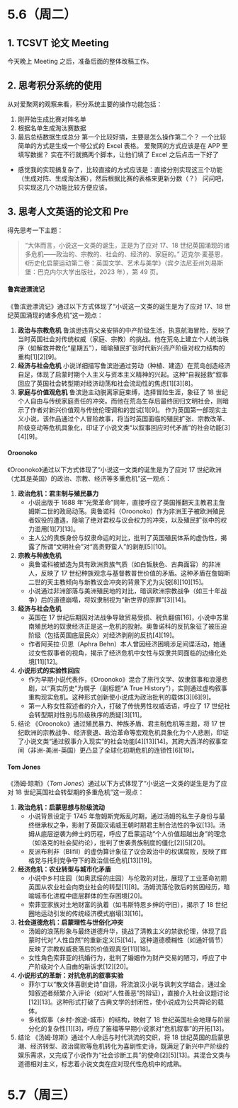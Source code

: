 # 5.6（周二）
## 1. TCSVT 论文 Meeting
今天晚上 Meeting 之后，准备后面的整体改稿工作。
## 2. 思考积分系统的使用
从对爱聚网的观察来看，积分系统主要的操作功能包括：
1. 刚开始生成比赛对阵名单
2. 根据名单生成淘汰赛数据
3. 最后总结数据生成总分
第一个比较好搞，主要是怎么操作第二个？
一个比较简单的方式是生成一个带公式的 Excel 表格。
爱聚网的方式应该是在 APP 里填写数据？
实在不行就搞两个脚本，让他们填了 Excel 之后点击一下好了
- 感觉我的实现搞复杂了，比较直接的方式应该是：直接分别实现这三个功能（生成对阵、生成淘汰赛），然后根据比赛的表格来更新分数（？）
问问吧，只实现这几个功能比较方便应该。

## 3. 思考人文英语的论文和 Pre
得先思考一下主题：
> “大体而言，小说这一文类的诞生，正是为了应对 17、18 世纪英国涌现的诸多危机——政治的、宗教的、社会的、经济的、家庭的。”
> 迈克尔·麦基恩，《历史化启蒙运动第二卷：英国文学、艺术与美学》（宾夕法尼亚州刘易斯堡：巴克内尔大学出版社，2023 年），第 49 页。
#### 鲁宾逊漂流记
《鲁滨逊漂流记》通过以下方式体现了“小说这一文类的诞生是为了应对 17、18 世纪英国涌现的诸多危机”这一观点：
1. **政治与宗教危机**
   鲁滨逊违背父亲安排的中产阶级生活，执意航海冒险，反映了当时英国社会对传统权威（家庭、宗教）的挑战。他在荒岛上建立个人统治秩序（如解救并教化“星期五”），暗喻殖民扩张时代新兴资产阶级对权力结构的重构[1][2][9]。
2. **经济与社会危机**
   小说详细描写鲁滨逊通过劳动（种植、建造）在荒岛创造经济自足，体现了启蒙时期个人主义与资本主义精神的兴起。这种“自我拯救”叙事回应了英国社会转型期对经济动荡和社会流动性的焦虑[1][3][8]。
3. **家庭与价值观危机**
   鲁滨逊主动脱离家庭束缚，选择冒险生涯，象征了 18 世纪个人自由与传统家庭责任的冲突。而他在荒岛生存后最终回归文明社会，则暗示了作者对新兴价值观与传统伦理调和的尝试[1][9]。
作为英国第一部现实主义小说，该作品通过个人冒险故事，将当时英国面临的殖民扩张、宗教改革、阶级变动等危机具象化，印证了小说文类“以叙事回应时代矛盾”的社会功能[3][4][9]。
#### Oroonoko
《Oroonoko》通过以下方式体现了“小说这一文类的诞生是为了应对 17 世纪欧洲（尤其是英国）的政治、宗教、经济等多重危机”这一观点：
1. **政治危机：君主制与殖民暴力**
   - 小说出版于 1688 年“光荣革命”同年，直接呼应了英国推翻天主教君主詹姆斯二世的政局动荡。奥鲁诺科（Oroonoko）作为非洲王子被欧洲殖民者奴役的遭遇，隐喻了绝对君权与议会权力的冲突，以及殖民扩张中的权力滥用[1][7][13]。
   - 主人公的贵族身份与奴隶命运的对比，批判了英国殖民体系的虚伪性，揭露了所谓“文明社会”对“高贵野蛮人”的剥削[5][10]。
2. **宗教与种族危机**
   - 奥鲁诺科被塑造为具有欧洲贵族气质（如白皙肤色、古典面容）的非洲人，反映了 17 世纪种族观念与基督教普世价值的矛盾。这种矛盾在詹姆斯二世的天主教倾向与新教议会冲突的背景下尤为尖锐[8][10][15]。
   - 小说通过非洲部落与美洲殖民地的对比，暗讽欧洲宗教战争（如三十年战争）后的道德崩塌，将奴隶制视为“新世界的原罪”[3][14]。
3. **经济与社会危机**
   - 英国在 17 世纪后期因对法战争导致贸易受损、税负翻倍[16]，小说中苏里南殖民地的奴隶经济正是这一危机的投射。奥鲁诺科的反抗象征了被压迫阶级（包括英国底层民众）对经济剥削的反抗[4][19]。
   - 作者阿芙拉·贝恩（Aphra Behn）本人曾因经济困境涉足间谍活动，她通过女性叙事者的视角，揭示了经济危机中女性与奴隶共同面临的边缘化处境[11][12]。
4. **小说形式的实验性回应**
   - 作为早期小说代表作，《Oroonoko》混合了旅行文学、奴隶叙事和浪漫悲剧，以“真实历史”为幌子（副标题“A True History”），实则通过虚构叙事重构现实危机。这种形式创新使小说成为政治批判的载体[3][6][9]。
   - 第一人称女性叙述者的介入，打破了传统男性权威话语，呼应了 17 世纪社会转型期对性别与阶级秩序的质疑[3][11]。
5. 结论
	《Oroonoko》通过殖民暴力、种族矛盾、君主制危机等主题，将 17 世纪欧洲的宗教战争、经济衰退、政治革命等宏观危机具象化为个人悲剧，印证了小说文类“通过叙事介入现实”的社会功能[4][13][14]。其跨大西洋的叙事空间（非洲-美洲-英国）更凸显了全球化初期危机的连锁性[6][19]。
#### Tom Jones
《汤姆·琼斯》（*Tom Jones*）通过以下方式体现了“小说这一文类的诞生是为了应对 18 世纪英国社会转型期的多重危机”这一观点：
1. **政治危机：启蒙思想与阶级流动**
	- 小说背景设定于 1745 年詹姆斯党叛乱时期，通过汤姆的私生子身份与最终继承权之争，影射了英国汉诺威王朝时期君主制合法性的争议[13]。汤姆从底层逆袭为绅士的历程，呼应了启蒙运动“个人价值超越出身”的理念（如洛克的社会契约论），批判了世袭贵族制度的僵化[2][5][20]。
	- 反派布利非（Blifil）的虚伪算计象征了议会政治中的权谋腐败，反映了辉格党与托利党争夺下的政治信任危机[13][19]。
2. **经济危机：农业转型与城市化矛盾**
	- 小说中乡村庄园（如奥武绥的庄园）与伦敦的对比，展现了工业革命初期英国从农业社会向商业社会的转型[1][8]。汤姆流落伦敦后的贫困经历，暗喻城市化进程中底层群体的生存困境[20]。
	- 索菲亚家族对土地财富的执着（如韦斯特恩乡绅的守旧），揭示了 18 世纪圈地运动引发的传统经济模式崩塌[3][16]。
3. **社会道德危机：启蒙理性与世俗化冲突**
	- 汤姆的浪荡形象与最终道德升华，挑战了清教主义的禁欲伦理，体现了启蒙时代对“人性自然”的重新定义[5][14]。这种道德模糊性（如通奸情节）反映了宗教权威衰落后的价值观真空[11][18]。
	- 女性角色索菲亚的抗婚行为，批判了婚姻作为财产交易的陋习，呼应了中产阶级对个人自由的新诉求[12][20]。
4. **小说形式的革新：对抗危机的叙事实验**
	- 菲尔丁以“散文体喜剧史诗”自诩，将流浪汉小说与讽刺文学结合，通过全知叙述者频繁介入评论（如对“人性善恶”的辩证），直接介入社会议题讨论[12][13]。这种形式打破了古典文学的封闭性，使小说成为公共舆论的载体。
	- 多线叙事（乡村-旅途-城市）的结构，映射了 18 世纪英国社会地理与阶层分化的复杂性[1][3]，呼应了笛福等早期小说家对“危机叙事”的开拓[13]。
5. 结论
	《汤姆·琼斯》通过个人命运与时代洪流的交织，将 18 世纪英国的启蒙思潮、经济转型、政治腐败等危机转化为喜剧性史诗，既满足了新兴中产阶级的娱乐需求，又完成了小说作为“社会诊断工具”的使命[2][5][13]。其混合文类与道德相对主义，标志着小说文类在应对现代性危机中的成熟。
# 5.7（周三）

